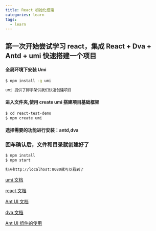 ```yaml
---
title: React 初始化搭建
categories: learn
tags:
  - learn
---
```


## 第一次开始尝试学习 react，集成 React + Dva + Antd + umi 快速搭建一个项目

<!--more-->

#### 全局环境下安装 Umi

```bash
$ npm install -g umi

umi 提供了脚手架供我们快速创建项目
```

#### 进入文件夹,使用 create umi 搭建项目基础框架

```bash
$ cd react-test-demo
$ npm create umi
```

#### 选择需要的功能进行安装：antd,dva

### 回车确认后，文件和目录就创建好了

```bash
$ npm install
$ npm start

打开http://localhost:8080就可以看到了
```

[umi 文档](https://umijs.org/zh/guide/)

[react 文档](https://react.docschina.org/docs/hello-world.html)

[Ant UI 文档](https://ant.design/docs/react/introduce-cn)

[dva 文档](https://dvajs.com/)

[Ant UI 组件的使用](https://www.yuque.com/ant-design/course/intro)
